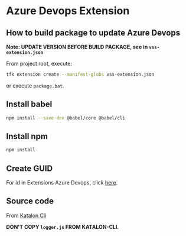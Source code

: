 # Azure Devops Extension


## How to build package to update Azure Devops

**Note: UPDATE VERSION BEFORE BUILD PACKAGE, see in `vss-extension.json`**

From project root, execute: 
```bash
tfx extension create --manifest-globs vss-extension.json
```

or execute `package.bat`.


## Install babel

```bash
npm install --save-dev @babel/core @babel/cli
```

## Install npm

```bash
npm install
```

## Create GUID
For id in Extensions Azure Devops, click [here](https://www.guidgen.com/).

## Source code
From [Katalon Cli](https://github.com/kms-technology/katalon-cli)

**DON'T COPY `logger.js` FROM KATALON-CLI.**